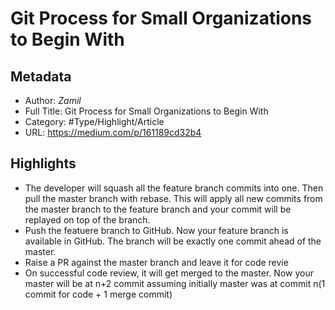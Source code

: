 # Git Process for Small Organizations to Begin With

## Metadata

* Author: *Zamil*
* Full Title: Git Process for Small Organizations to Begin With
* Category: #Type/Highlight/Article
* URL: https://medium.com/p/161189cd32b4

## Highlights

* The developer will squash all the feature branch commits into one. Then pull the master branch with rebase. This will apply all new commits from the master branch to the feature branch and your commit will be replayed on top of the branch.
* Push the featuere branch to GitHub. Now your feature branch is available in GitHub. The branch will be exactly one commit ahead of the master.
* Raise a PR against the master branch and leave it for code revie
* On successful code review, it will get merged to the master. Now your master will be at n+2 commit assuming initially master was at commit n(1 commit for code + 1 merge commit)
